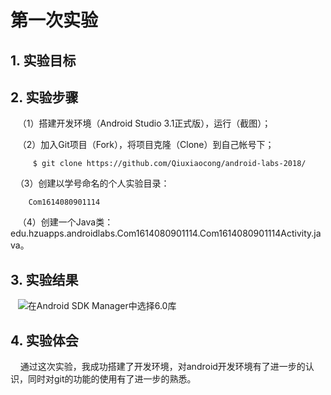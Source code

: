 # 第一次实验 

## 1. 实验目标

## 2. 实验步骤
      
    （1）搭建开发环境（Android Studio 3.1正式版），运行（截图）；
    
    （2）加入Git项目（Fork），将项目克隆（Clone）到自己帐号下；
    
         $ git clone https://github.com/Qiuxiaocong/android-labs-2018/
         
    （3）创建以学号命名的个人实验目录：
    
        Com1614080901114
        
    （4）创建一个Java类：edu.hzuapps.androidlabs.Com1614080901114.Com1614080901114Activity.java。
     

## 3. 实验结果  

    ![在Android SDK Manager中选择6.0库](https://github.com/Qiuxiaocong/Qiuxiaocong/blob/master/Com1614080901114/Com1614080901114.png "配置教育网下载代理")

## 4. 实验体会

     通过这次实验，我成功搭建了开发环境，对android开发环境有了进一步的认识，同时对git的功能的使用有了进一步的熟悉。
